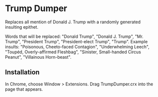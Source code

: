 Trump Dumper
=============

Replaces all mention of Donald J. Trump with a randomly generated insulting epithet.

Words that will be replaced: "Donald Trump", "Donald J. Trump", "Mr. Trump", "President Trump", "President-elect Trump", "Trump".
Example insults: "Poisonous, Cheeto-faced Contagion", "Underwhelming Leech", "Toupéd, Overly-affirmed Fleshbag", "Sinister, Small-handed Circus Peanut", "Villainous Horn-beast".


Installation
------------

In Chrome, choose Window > Extensions.  Drag TrumpDumper.crx into the page that appears.
